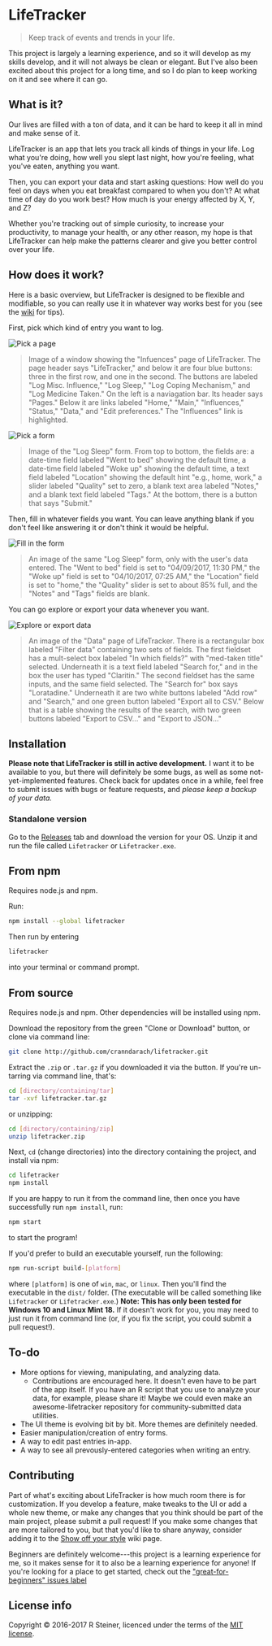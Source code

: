 # LifeTracker

> Keep track of events and trends in your life.

This project is largely a learning experience, and so it will develop as my
skills develop, and it will not always be clean or elegant. But I've also been
excited about this project for a long time, and so I do plan to keep working on
it and see where it can go.

## What is it?

Our lives are filled with a ton of data, and it can be hard to keep it all in
mind and make sense of it.

LifeTracker is an app that lets you track all kinds of things in your life. Log
what you're doing, how well you slept last night, how you're feeling, what
you've eaten, anything you want.

Then, you can export your data and start asking questions: How well do you feel
on days when you eat breakfast compared to when you don't? At what time of day
do you work best? How much is your energy affected by X, Y, and Z?

Whether you're tracking out of simple curiosity, to increase your productivity,
to manage your health, or any other reason, my hope is that LifeTracker can
help make the patterns clearer and give you better control over your life.

## How does it work?

Here is a basic overview, but LifeTracker is designed to be flexible and
modifiable, so you can really use it in whatever way works best for you (see
the [wiki](/wiki) for tips).

First, pick which kind of entry you want to log.

![Pick a page](screenshots/influences-page.png)

>Image of a window showing the "Infuences" page of LifeTracker. The page header
says "LifeTracker," and below it are four blue buttons: three in the first row,
and one in the second. The buttons are labeled "Log Misc. Influence," "Log
Sleep," "Log Coping Mechanism," and "Log Medicine Taken." On the left is
a naviagation bar. Its header says "Pages." Below it are links labeled "Home,"
"Main," "Influences," "Status," "Data," and "Edit preferences." The
"Influences" link is highlighted.

![Pick a form](screenshots/log-sleep-blank.png)

>Image of the "Log Sleep" form. From top to bottom, the fields are: a date-time
field labeled "Went to bed" showing the default time, a date-time field labeled
"Woke up" showing the default time, a text field labeled "Location" showing the
default hint "e.g., home, work," a slider labeled "Quality" set to zero,
a blank text area labeled "Notes," and a blank text field labeled "Tags." At the
bottom, there is a button that says "Submit."

Then, fill in whatever fields you want. You can leave anything blank if you don't
feel like answering it or don't think it would be helpful.

![Fill in the form](screenshots/log-sleep-filled.png)

>An image of the same "Log Sleep" form, only with the user's data entered. The
"Went to bed" field is set to "04/09/2017, 11:30 PM," the "Woke up" field is set
to "04/10/2017, 07:25 AM," the "Location" field is set to "home," the "Quality"
slider is set to about 85% full, and the "Notes" and "Tags" fields are blank.

You can go explore or export your data whenever you want.

![Explore or export data](screenshots/data-export.png)

>An image of the "Data" page of LifeTracker. There is a rectangular box labeled
"Filter data" containing two sets of fields. The first fieldset has
a mult-select box labeled "In which fields?" with "med-taken title" selected.
Underneath it is a text field labeled "Search for," and in the box the user has
typed "Claritin." The second fieldset has the same inputs, and the same field
selected. The "Search for" box says "Loratadine." Underneath it are two white
buttons labeled "Add row" and "Search," and one green button labeled "Export
all to CSV." Below that is a table showing the results of the search, with two
green buttons labeled "Export to CSV..." and "Export to JSON..."

## Installation

**Please note that LifeTracker is still in active development.** I want it to
be available to you, but there will definitely be some bugs, as well as some
not-yet-implemented features. Check back for updates once in a while, feel free
to submit issues with bugs or feature requests, and *please keep a backup of
your data.*

### Standalone version

Go to the [Releases](/releases) tab and download the version for your OS. Unzip
it and run the file called `Lifetracker` or `Lifetracker.exe`.

## From npm

Requires node.js and npm.

Run:

```sh
npm install --global lifetracker
```

Then run by entering

```sh
lifetracker
```
into your terminal or command prompt.

## From source

Requires node.js and npm. Other dependencies will be installed using npm.

Download the repository from the green "Clone or Download" button, or clone via
command line:

```sh
git clone http://github.com/cranndarach/lifetracker.git
```

Extract the `.zip` or `.tar.gz` if you downloaded it via the button. If you're
un-tarring via command line, that's:

```sh
cd [directory/containing/tar]
tar -xvf lifetracker.tar.gz
```

or unzipping:

```sh
cd [directory/containing/zip]
unzip lifetracker.zip
```

Next, `cd` (change directories) into the directory containing the project, and
install via npm:

```sh
cd lifetracker
npm install
```

If you are happy to run it from the command line, then once you have
successfully run `npm install`, run:

```sh
npm start
```

to start the program!

If you'd prefer to build an executable yourself, run the following:

```sh
npm run-script build-[platform]
```

where `[platform]` is one of `win`, `mac`, or `linux`. Then you'll find the
executable in the `dist/` folder. (The executable will be called something like
`Lifetracker` or `Lifetracker.exe`.) **Note: This has only been tested for
Windows 10 and Linux Mint 18.** If it doesn't work for you, you may need to
just run it from command line (or, if you fix the script, you could submit
a pull request!).

## To-do

* More options for viewing, manipulating, and analyzing data.
  * Contributions are encouraged here. It doesn't even have to be part of the
  app itself. If you have an R script that you use to analyze your data, for
  example, please share it! Maybe we could even make an awesome-lifetracker
  repository for community-submitted data utilities.
* The UI theme is evolving bit by bit. More themes are definitely needed.
* Easier manipulation/creation of entry forms.
* A way to edit past entries in-app.
* A way to see all prevously-entered categories when writing an entry.

## Contributing

Part of what's exciting about LifeTracker is how much room there is for
customization. If you develop a feature, make tweaks to the UI or add a whole
new theme, or make any changes that you think should be part of the main
project, please submit a pull request! If you make some changes that are more
tailored to you, but that you'd like to share anyway, consider adding it to the
[Show off your style](wiki/Show-off-your-style) wiki page.

Beginners are definitely welcome---this project is a learning experience for
me, so it makes sense for it to also be a learning experience for anyone! If
you're looking for a place to get started, check out the ["great-for-beginners"
issues
label](https://github.com/cranndarach/lifetracker/issues?q=is%3Aissue+is%3Aopen+label%3Agreat-for-beginners)

## License info

Copyright © 2016-2017 R Steiner, licenced under the terms of the [MIT
license](https://github.com/cranndarach/lifetracker/blob/master/LICENSE).
